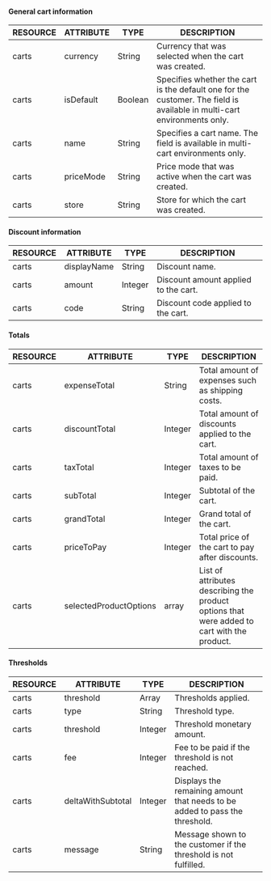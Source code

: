 #### General cart information

| RESOURCE | ATTRIBUTE | TYPE | DESCRIPTION |
|-|-|-|-|
| carts | currency | String | Currency that was selected when the cart was created. |
| carts | isDefault | Boolean | Specifies whether the cart is the default one for the customer. The field is available in multi-cart environments only. |
| carts | name | String | Specifies a cart name. The field is available in multi-cart environments only. |
| carts | priceMode | String | Price mode that was active when the cart was created. |
| carts | store | String | Store for which the cart was created. |

#### Discount information

| RESOURCE | ATTRIBUTE | TYPE | DESCRIPTION |
|-|-|-|-|
| carts | displayName | String | Discount name. |
| carts | amount | Integer | Discount amount applied to the cart. |
| carts | code | String | Discount code applied to the cart. |

#### Totals

| RESOURCE | ATTRIBUTE | TYPE | DESCRIPTION |
|-|-|-|-|
| carts | expenseTotal | String | Total amount of expenses such as shipping costs. |
| carts | discountTotal | Integer | Total amount of discounts applied to the cart. |
| carts | taxTotal | Integer | Total amount of taxes to be paid. |
| carts | subTotal | Integer | Subtotal of the cart. |
| carts | grandTotal | Integer | Grand total of the cart. |
| carts | priceToPay | Integer | Total price of the cart to pay after discounts. |
| carts | selectedProductOptions | array | List of attributes describing the product options that were added to cart with the product. |

#### Thresholds

| RESOURCE | ATTRIBUTE | TYPE | DESCRIPTION |
|-|-|-|-|
| carts | threshold | Array | Thresholds applied. |
| carts | type | String | Threshold type. |
| carts | threshold | Integer | Threshold monetary amount. |
| carts | fee | Integer | Fee to be paid if the threshold is not reached.  |
| carts | deltaWithSubtotal | Integer | Displays the remaining amount that needs to be added to pass the threshold. |
| carts | message | String | Message shown to the customer if the threshold is not fulfilled. |
